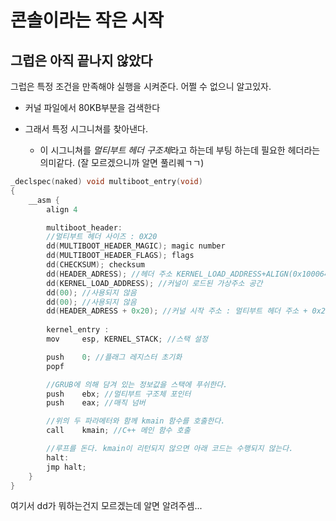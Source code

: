 # 콘솔이라는 작은 시작

## 그럽은 아직 끝나지 않았다

그럽은 특정 조건을 만족해야 실행을 시켜준다. 어쩔 수 없으니 알고있자. 

- 커널 파일에서 80KB부분을 검색한다
- 그래서 특정 시그니쳐를 찾아낸다.

    - 이 시그니쳐를 *멀티부트 헤더 구조체*라고 하는데 부팅 하는데 필요한 헤더라는 의미같다. (잘 모르겠으니까 알면 풀리퀘ㄱㄱ)

```c++
_declspec(naked) void multiboot_entry(void)
{
	__asm {
		align 4

		multiboot_header:
		//멀티부트 헤더 사이즈 : 0X20
		dd(MULTIBOOT_HEADER_MAGIC); magic number
		dd(MULTIBOOT_HEADER_FLAGS); flags
		dd(CHECKSUM); checksum
		dd(HEADER_ADRESS); //헤더 주소 KERNEL_LOAD_ADDRESS+ALIGN(0x100064)
		dd(KERNEL_LOAD_ADDRESS); //커널이 로드된 가상주소 공간
		dd(00); //사용되지 않음
		dd(00); //사용되지 않음
		dd(HEADER_ADRESS + 0x20); //커널 시작 주소 : 멀티부트 헤더 주소 + 0x20, kernel_entry
			
		kernel_entry :
		mov     esp, KERNEL_STACK; //스택 설정

		push    0; //플래그 레지스터 초기화
		popf

		//GRUB에 의해 담겨 있는 정보값을 스택에 푸쉬한다.
		push    ebx; //멀티부트 구조체 포인터
		push    eax; //매직 넘버

		//위의 두 파라메터와 함께 kmain 함수를 호출한다.
		call    kmain; //C++ 메인 함수 호출

		//루프를 돈다. kmain이 리턴되지 않으면 아래 코드는 수행되지 않는다.
		halt:
		jmp halt;
	}
}

```
여기서 dd가 뭐하는건지 모르겠는데 알면 알려주셈...
